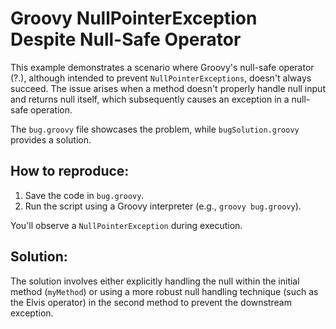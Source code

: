 # Groovy NullPointerException Despite Null-Safe Operator

This example demonstrates a scenario where Groovy's null-safe operator (?.), although intended to prevent `NullPointerExceptions`, doesn't always succeed.  The issue arises when a method doesn't properly handle null input and returns null itself, which subsequently causes an exception in a null-safe operation.

The `bug.groovy` file showcases the problem, while `bugSolution.groovy` provides a solution.

## How to reproduce:
1. Save the code in `bug.groovy`.
2. Run the script using a Groovy interpreter (e.g., `groovy bug.groovy`).

You'll observe a `NullPointerException` during execution.

## Solution:
The solution involves either explicitly handling the null within the initial method (`myMethod`) or using a more robust null handling technique (such as the Elvis operator) in the second method to prevent the downstream exception.